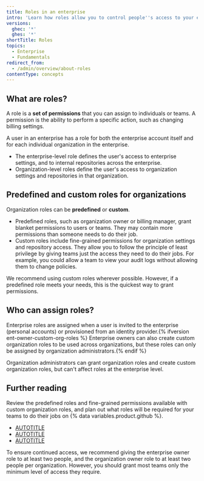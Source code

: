 ```yaml
---
title: Roles in an enterprise
intro: 'Learn how roles allow you to control people''s access to your enterprise''s settings and resources.'
versions:
  ghec: '*'
  ghes: '*'
shortTitle: Roles
topics:
  - Enterprise
  - Fundamentals
redirect_from:
  - /admin/overview/about-roles
contentType: concepts
---
```


## What are roles?

A role is a **set of permissions** that you can assign to individuals or teams. A permission is the ability to perform a specific action, such as changing billing settings.

A user in an enterprise has a role for both the enterprise account itself and for each individual organization in the enterprise.

* The enterprise-level role defines the user's access to enterprise settings, and to internal repositories across the enterprise.
* Organization-level roles define the user's access to organization settings and repositories in that organization.

## Predefined and custom roles for organizations

Organization roles can be **predefined** or **custom**.

* Predefined roles, such as organization owner or billing manager, grant blanket permissions to users or teams. They may contain more permissions than someone needs to do their job.
* Custom roles include fine-grained permissions for organization settings and repository access. They allow you to follow the principle of least privilege by giving teams just the access they need to do their jobs. For example, you could allow a team to view your audit logs without allowing them to change policies.

We recommend using custom roles wherever possible. However, if a predefined role meets your needs, this is the quickest way to grant permissions.

## Who can assign roles?

Enterprise roles are assigned when a user is invited to the enterprise (personal accounts) or provisioned from an identity provider.{% ifversion ent-owner-custom-org-roles %} Enterprise owners can also create custom organization roles to be used across organizations, but these roles can only be assigned by organization administrators.{% endif %}

Organization administrators can grant organization roles and create custom organization roles, but can't affect roles at the enterprise level.

## Further reading

Review the predefined roles and fine-grained permissions available with custom organization roles, and plan out what roles will be required for your teams to do their jobs on {% data variables.product.github %}.

* [AUTOTITLE](/admin/managing-accounts-and-repositories/managing-users-in-your-enterprise/abilities-of-roles)
* [AUTOTITLE](/organizations/managing-peoples-access-to-your-organization-with-roles/roles-in-an-organization#about-organization-roles)
* [AUTOTITLE](/organizations/managing-peoples-access-to-your-organization-with-roles/about-custom-organization-roles#permissions-for-organization-access)

To ensure continued access, we recommend giving the enterprise owner role to at least two people, and the organization owner role to at least two people per organization. However, you should grant most teams only the minimum level of access they require.
